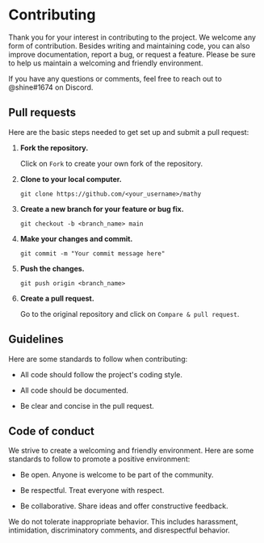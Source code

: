 # Contributing

Thank you for your interest in contributing to the project. We welcome
any form of contribution. Besides writing and maintaining code,
you can also improve documentation, report a bug, or request a feature.
Please be sure to help us maintain a welcoming and friendly environment.

If you have any questions or comments, feel free to reach out to
@shine#1674 on Discord.

## Pull requests

Here are the basic steps needed to get set up and submit a pull request:

1. **Fork the repository.**

    Click on `Fork` to create your own fork of the repository.

1. **Clone to your local computer.**

    ```
    git clone https://github.com/<your_username>/mathy
    ```

1. **Create a new branch for your feature or bug fix.**

    ```
    git checkout -b <branch_name> main
    ```

1. **Make your changes and commit.**

    ```
    git commit -m "Your commit message here"
    ```

1. **Push the changes.**

    ```
    git push origin <branch_name>
    ```

1. **Create a pull request.**

    Go to the original repository and click on `Compare & pull request`.

## Guidelines

Here are some standards to follow when contributing:

- All code should follow the project's coding style.

- All code should be documented.

- Be clear and concise in the pull request.

## Code of conduct

We strive to create a welcoming and friendly environment.
Here are some standards to follow to promote a positive environment:

- Be open. Anyone is welcome to be part of the community.

- Be respectful. Treat everyone with respect.

- Be collaborative. Share ideas and offer constructive feedback.

We do not tolerate inappropriate behavior. This includes harassment,
intimidation, discriminatory comments, and disrespectful behavior.
